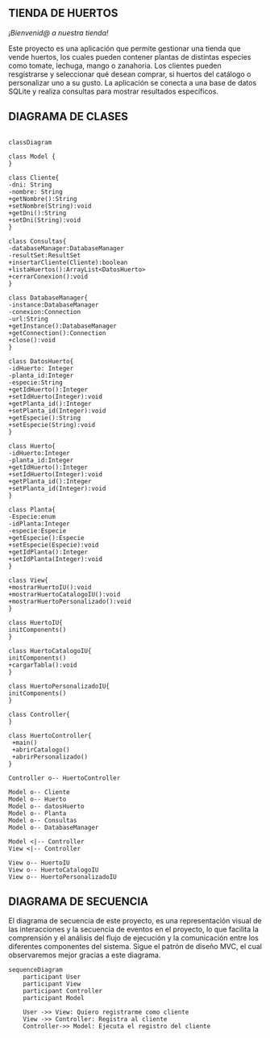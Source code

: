 ## TIENDA DE HUERTOS

*¡Bienvenid@ a nuestra tienda!*

Este proyecto es una aplicación que permite gestionar una tienda 
que vende huertos, los cuales pueden contener plantas de distintas especies
como tomate, lechuga, mango o zanahoria. Los clientes pueden resgistrarse
y seleccionar qué desean comprar, si huertos del catálogo o personalizar
uno a su gusto. La aplicación se conecta a una base de datos SQLite y realiza
consultas para mostrar resultados específicos.

## DIAGRAMA DE CLASES

```mermaid

classDiagram

class Model {
}

class Cliente{
-dni: String
-nombre: String
+getNombre():String
+setNombre(String):void
+getDni():String
+setDni(String):void
}

class Consultas{
-databaseManager:DatabaseManager
-resultSet:ResultSet
+insertarCliente(Cliente):boolean
+listaHuertos():ArrayList<DatosHuerto>
+cerrarConexion():void
}

class DatabaseManager{
-instance:DatabaseManager
-conexion:Connection
-url:String
+getInstance():DatabaseManager
+getConnection():Connection
+close():void
}

class DatosHuerto{
-idHuerto: Integer
-planta_id:Integer
-especie:String
+getIdHuerto():Integer
+setIdHuerto(Integer):void
+getPlanta_id():Integer
+setPlanta_id(Integer):void
+getEspecie():String
+setEspecie(String):void
}

class Huerto{
-idHuerto:Integer
-planta_id:Integer
+getIdHuerto():Integer
+setIdHuerto(Integer):void
+getPlanta_id():Integer
+setPlanta_id(Integer):void
}

class Planta{
-Especie:enum
-idPlanta:Integer
-especie:Especie
+getEspecie():Especie
+setEspecie(Especie):void
+getIdPlanta():Integer
+setIdPlanta(Integer):void
}

class View{
+mostrarHuertoIU():void
+mostrarHuertoCatalogoIU():void
+mostrarHuertoPersonalizado():void
}

class HuertoIU{
initComponents()
}

class HuertoCatalogoIU{
initComponents()
+cargarTabla():void
}

class HuertoPersonalizadoIU{
initComponents()
}

class Controller{
}

class HuertoController{
 +main()
 +abrirCatalogo()
 +abrirPersonalizado()
}

Controller o-- HuertoController

Model o-- Cliente
Model o-- Huerto
Model o-- datosHuerto
Model o-- Planta
Model o-- Consultas
Model o-- DatabaseManager

Model <|-- Controller
View <|-- Controller

View o-- HuertoIU
View o-- HuertoCatalogoIU
View o-- HuertoPersonalizadoIU

```

## DIAGRAMA DE SECUENCIA
El diagrama de secuencia de este proyecto, es una representación visual de las interacciones y 
la secuencia de eventos en el proyecto, lo que facilita la comprensión y el análisis del flujo de 
ejecución y la comunicación entre los diferentes componentes del sistema. Sigue el patrón de diseño MVC, el cual
observaremos mejor gracias a este diagrama.

```mermaid
sequenceDiagram
    participant User
    participant View
    participant Controller
    participant Model
    
    User ->> View: Quiero registrarme como cliente
    View ->> Controller: Registra al cliente
    Controller->> Model: Ejecuta el registro del cliente
    
```